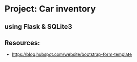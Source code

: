 # Project: Car inventory

## using Flask & SQLite3



## Resources:
- https://blog.hubspot.com/website/bootstrap-form-template
